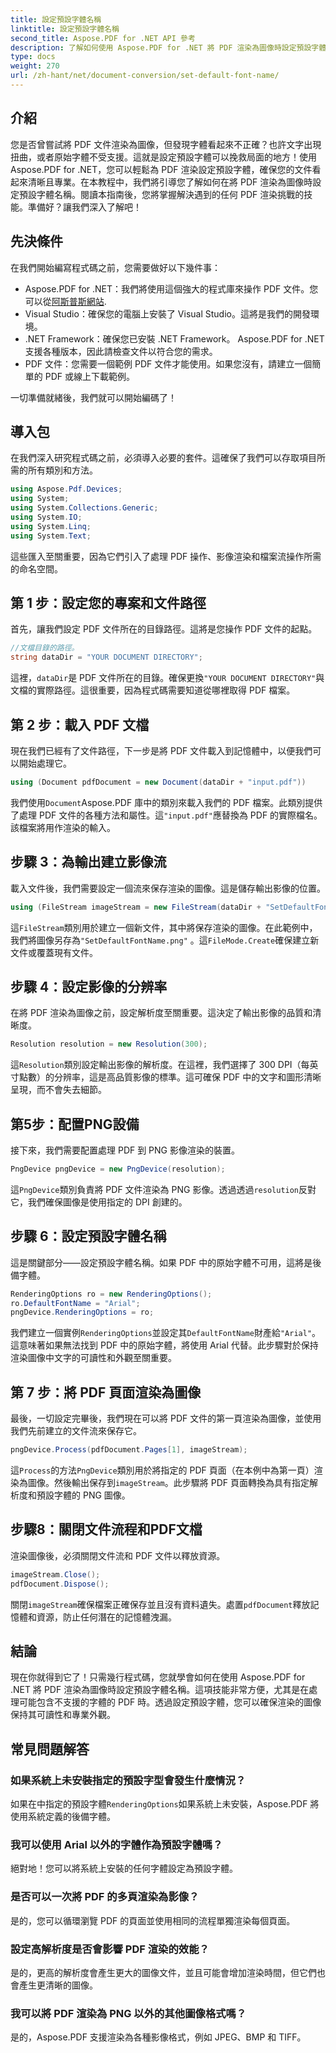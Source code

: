 ```yaml
---
title: 設定預設字體名稱
linktitle: 設定預設字體名稱
second_title: Aspose.PDF for .NET API 參考
description: 了解如何使用 Aspose.PDF for .NET 將 PDF 渲染為圖像時設定預設字體名稱。本指南涵蓋先決條件、逐步說明和常見問題。
type: docs
weight: 270
url: /zh-hant/net/document-conversion/set-default-font-name/
---
```

## 介紹

您是否曾嘗試將 PDF 文件渲染為圖像，但發現字體看起來不正確？也許文字出現扭曲，或者原始字體不受支援。這就是設定預設字體可以挽救局面的地方！使用 Aspose.PDF for .NET，您可以輕鬆為 PDF 渲染設定預設字體，確保您的文件看起來清晰且專業。在本教程中，我們將引導您了解如何在將 PDF 渲染為圖像時設定預設字體名稱。閱讀本指南後，您將掌握解決遇到的任何 PDF 渲染挑戰的技能。準備好？讓我們深入了解吧！

## 先決條件

在我們開始編寫程式碼之前，您需要做好以下幾件事：

- Aspose.PDF for .NET：我們將使用這個強大的程式庫來操作 PDF 文件。您可以從[阿斯普斯網站](https://releases.aspose.com/pdf/net/).
- Visual Studio：確保您的電腦上安裝了 Visual Studio。這將是我們的開發環境。
- .NET Framework：確保您已安裝 .NET Framework。 Aspose.PDF for .NET 支援各種版本，因此請檢查文件以符合您的需求。
- PDF 文件：您需要一個範例 PDF 文件才能使用。如果您沒有，請建立一個簡單的 PDF 或線上下載範例。

一切準備就緒後，我們就可以開始編碼了！

## 導入包

在我們深入研究程式碼之前，必須導入必要的套件。這確保了我們可以存取項目所需的所有類別和方法。

```csharp
using Aspose.Pdf.Devices;
using System;
using System.Collections.Generic;
using System.IO;
using System.Linq;
using System.Text;
```

這些匯入至關重要，因為它們引入了處理 PDF 操作、影像渲染和檔案流操作所需的命名空間。

## 第 1 步：設定您的專案和文件路徑

首先，讓我們設定 PDF 文件所在的目錄路徑。這將是您操作 PDF 文件的起點。

```csharp
//文檔目錄的路徑。
string dataDir = "YOUR DOCUMENT DIRECTORY";
```
這裡，`dataDir`是 PDF 文件所在的目錄。確保更換`"YOUR DOCUMENT DIRECTORY"`與文檔的實際路徑。這很重要，因為程式碼需要知道從哪裡取得 PDF 檔案。

## 第 2 步：載入 PDF 文檔

現在我們已經有了文件路徑，下一步是將 PDF 文件載入到記憶體中，以便我們可以開始處理它。

```csharp
using (Document pdfDocument = new Document(dataDir + "input.pdf"))
```
我們使用`Document`Aspose.PDF 庫中的類別來載入我們的 PDF 檔案。此類別提供了處理 PDF 文件的各種方法和屬性。這`"input.pdf"`應替換為 PDF 的實際檔名。該檔案將用作渲染的輸入。

## 步驟 3：為輸出建立影像流

載入文件後，我們需要設定一個流來保存渲染的圖像。這是儲存輸出影像的位置。

```csharp
using (FileStream imageStream = new FileStream(dataDir + "SetDefaultFontName.png", FileMode.Create))
```
這`FileStream`類別用於建立一個新文件，其中將保存渲染的圖像。在此範例中，我們將圖像另存為`"SetDefaultFontName.png"` 。這`FileMode.Create`確保建立新文件或覆蓋現有文件。

## 步驟 4：設定影像的分辨率

在將 PDF 渲染為圖像之前，設定解析度至關重要。這決定了輸出影像的品質和清晰度。

```csharp
Resolution resolution = new Resolution(300);
```
這`Resolution`類別設定輸出影像的解析度。在這裡，我們選擇了 300 DPI（每英寸點數）的分辨率，這是高品質影像的標準。這可確保 PDF 中的文字和圖形清晰呈現，而不會失去細節。

## 第5步：配置PNG設備

接下來，我們需要配置處理 PDF 到 PNG 影像渲染的裝置。

```csharp
PngDevice pngDevice = new PngDevice(resolution);
```
這`PngDevice`類別負責將 PDF 文件渲染為 PNG 影像。透過透過`resolution`反對它，我們確保圖像是使用指定的 DPI 創建的。

## 步驟 6：設定預設字體名稱

這是關鍵部分——設定預設字體名稱。如果 PDF 中的原始字體不可用，這將是後備字體。

```csharp
RenderingOptions ro = new RenderingOptions();
ro.DefaultFontName = "Arial";
pngDevice.RenderingOptions = ro;
```
我們建立一個實例`RenderingOptions`並設定其`DefaultFontName`財產給`"Arial"`。這意味著如果無法找到 PDF 中的原始字體，將使用 Arial 代替。此步驟對於保持渲染圖像中文字的可讀性和外觀至關重要。

## 第 7 步：將 PDF 頁面渲染為圖像

最後，一切設定完畢後，我們現在可以將 PDF 文件的第一頁渲染為圖像，並使用我們先前建立的文件流來保存它。

```csharp
pngDevice.Process(pdfDocument.Pages[1], imageStream);
```
這`Process`的方法`PngDevice`類別用於將指定的 PDF 頁面（在本例中為第一頁）渲染為圖像。然後輸出保存到`imageStream`。此步驟將 PDF 頁面轉換為具有指定解析度和預設字體的 PNG 圖像。

## 步驟8：關閉文件流程和PDF文檔

渲染圖像後，必須關閉文件流和 PDF 文件以釋放資源。

```csharp
imageStream.Close();
pdfDocument.Dispose();
```
關閉`imageStream`確保檔案正確保存並且沒有資料遺失。處置`pdfDocument`釋放記憶體和資源，防止任何潛在的記憶體洩漏。

## 結論

現在你就得到它了！只需幾行程式碼，您就學會如何在使用 Aspose.PDF for .NET 將 PDF 渲染為圖像時設定預設字體名稱。這項技能非常方便，尤其是在處理可能包含不支援的字體的 PDF 時。透過設定預設字體，您可以確保渲染的圖像保持其可讀性和專業外觀。

## 常見問題解答

### 如果系統上未安裝指定的預設字型會發生什麼情況？
如果在中指定的預設字體`RenderingOptions`如果系統上未安裝，Aspose.PDF 將使用系統定義的後備字體。

### 我可以使用 Arial 以外的字體作為預設字體嗎？
絕對地！您可以將系統上安裝的任何字體設定為預設字體。

### 是否可以一次將 PDF 的多頁渲染為影像？
是的，您可以循環瀏覽 PDF 的頁面並使用相同的流程單獨渲染每個頁面。

### 設定高解析度是否會影響 PDF 渲染的效能？
是的，更高的解析度會產生更大的圖像文件，並且可能會增加渲染時間，但它們也會產生更清晰的圖像。

### 我可以將 PDF 渲染為 PNG 以外的其他圖像格式嗎？
是的，Aspose.PDF 支援渲染為各種影像格式，例如 JPEG、BMP 和 TIFF。